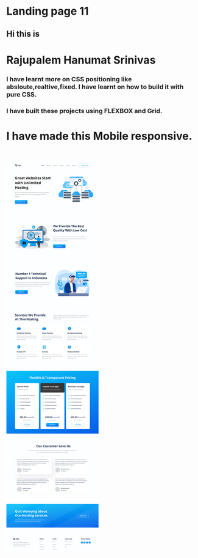 # Landing page 11 

## Hi this is 
# Rajupalem Hanumat Srinivas 

### I have learnt more on CSS positioning like absloute,realtive,fixed. I have learnt on how to build it with pure  __CSS__.
### I have built these projects using FLEXBOX and Grid. 
# I have made this Mobile responsive.

&nbsp;

![project_1 logo](./11.png)

